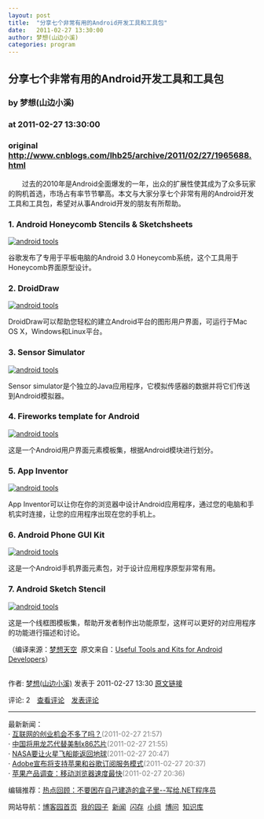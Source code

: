 ```yaml
---
layout: post
title:  "分享七个非常有用的Android开发工具和工具包"
date:   2011-02-27 13:30:00
author: 梦想(山边小溪)
categories: program
---
```


## 分享七个非常有用的Android开发工具和工具包
### by 梦想(山边小溪)
### at 2011-02-27 13:30:00
### original <http://www.cnblogs.com/lhb25/archive/2011/02/27/1965688.html>

<p><p>　　过去的2010年是Android全面爆发的一年，出众的扩展性使其成为了众多玩家的购机首选，市场占有率节节攀高。本文与大家分享七个非常有用的Android开发工具和工具包，希望对从事Android开发的朋友有所帮助。</p>
<h3>1. Android Honeycomb Stencils &amp; Sketchsheets</h3>
<p><a href="http://www.zurb.com/article/576/our-early-valentines-gift-to-you-honeycom"><img src="http://webdesignledger.com/wp-content/uploads/2011/02/android_tools_4.jpg" alt="android tools"></a></p>
<p>谷歌发布了专用于平板电脑的Android 3.0 Honeycomb系统，这个工具用于Honeycomb界面原型设计。</p>
<h3>2. DroidDraw</h3>
<p><a href="http://www.droiddraw.org/"><img src="http://webdesignledger.com/wp-content/uploads/2011/02/android_tools_1.jpg" alt="android tools"></a></p>
<p>DroidDraw可以帮助您轻松的建立Android平台的图形用户界面，可运行于Mac OS X，Windows和Linux平台。</p>
<h3>3. Sensor Simulator</h3>
<p><a href="http://www.openintents.org/en/node/23"><img src="http://webdesignledger.com/wp-content/uploads/2011/02/android_tools_2.jpg" alt="android tools"></a></p>
<p>Sensor simulator是个独立的Java应用程序，它模拟传感器的数据并将它们传送到Android模拟器。</p>
<h3>4. Fireworks template for Android</h3>
<p><a href="http://unitid.nl/2009/11/fireworks-template-for-android/"><img src="http://webdesignledger.com/wp-content/uploads/2011/02/android_tools_6.jpg" alt="android tools"></a></p>
<p>这是一个Android用户界面元素模板集，根据Android模块进行划分。</p>
<h3>5. App Inventor</h3>
<p><a href="http://appinventor.googlelabs.com/about/"><img src="http://webdesignledger.com/wp-content/uploads/2011/02/android_tools_3.jpg" alt="android tools"></a></p>
<p>App Inventor可以让你在你的浏览器中设计Android应用程序，通过您的电脑和手机实时连接，让您的应用程序出现在您的手机上。</p>
<h3>6. Android Phone GUI Kit</h3>
<p><a href="http://androidagley.com/2010/03/android-phone-gui-kit/"><img src="http://webdesignledger.com/wp-content/uploads/2011/02/android_tools_5.jpg" alt="android tools"></a></p>
<p>这是一个Android手机界面元素包，对于设计应用程序原型非常有用。 </p>
<h3>7. Android Sketch Stencil</h3>
<p><a href="http://graffletopia.com/stencils/578"><img src="http://webdesignledger.com/wp-content/uploads/2011/02/android_tools_7.jpg" alt="android tools"></a></p>
<p>这是一个线框图模板集，帮助开发者制作出功能原型，这样可以更好的对应用程序的功能进行描述和讨论。</p>
<p>（编译来源：<a href="http://www.cnblogs.com/lhb25/"><span color="#6466b3">梦想天空</span></a>  原文来自：<a href="http://webdesignledger.com/tools/useful-tools-and-kits-for-android-developers">Useful Tools and Kits for Android Developers</a>）</p><img src="http://www.cnblogs.com/lhb25/aggbug/1965688.html?type=1" width="1" height="1" alt=""><p>作者: <a href="http://www.cnblogs.com/lhb25/">梦想(山边小溪)</a> 发表于 2011-02-27 13:30 <a href="http://www.cnblogs.com/lhb25/archive/2011/02/27/1965688.html">原文链接</a></p><p>评论: 2　<a href="http://www.cnblogs.com/lhb25/archive/2011/02/27/1965688.html#pagedcomment">查看评论</a>　<a href="http://www.cnblogs.com/lhb25/archive/2011/02/27/1965688.html#commentform">发表评论</a></p><hr><p>最新新闻：<br>· <a href="http://news.cnblogs.com/n/92322/">互联网的创业机会不多了吗？</a><span style="color:gray">(2011-02-27 21:57)</span><br>· <a href="http://news.cnblogs.com/n/92321/">中国将用龙芯代替美制x86芯片</a><span style="color:gray">(2011-02-27 21:55)</span><br>· <a href="http://news.cnblogs.com/n/92319/">NASA要让火星飞船能返回地球</a><span style="color:gray">(2011-02-27 20:47)</span><br>· <a href="http://news.cnblogs.com/n/92318/">Adobe宣布将支持苹果和谷歌订阅服务模式</a><span style="color:gray">(2011-02-27 20:37)</span><br>· <a href="http://news.cnblogs.com/n/92317/">苹果产品调查：移动浏览器速度最快</a><span style="color:gray">(2011-02-27 20:36)</span><br></p><p>编辑推荐：<a href="http://kb.cnblogs.com/page/92260/">热点回顾：不要困在自己建造的盒子里--写给.NET程序员</a><br></p><p>网站导航：<a href="http://www.cnblogs.com">博客园首页</a>  <a href="http://home.cnblogs.com/">我的园子</a>  <a href="http://news.cnblogs.com">新闻</a>  <a href="http://home.cnblogs.com/ing/">闪存</a>  <a href="http://home.cnblogs.com/group/">小组</a>  <a href="http://space.cnblogs.com/q/">博问</a>  <a href="http://kb.cnblogs.com">知识库</a></p></p>